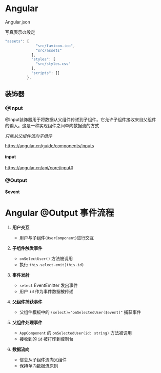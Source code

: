 # Angular

Angular.json

写真表示の設定

```typescript
"assets": [
              "src/favicon.ico",
              "src/assets"
            ],
            "styles": [
              "src/styles.css"
            ],
            "scripts": []
          },
```

## 装饰器

### @Input

@Input装饰器用于将数据从父组件传递到子组件。它允许子组件接收来自父组件的输入。这是一种实现组件之间单向数据流的方式

*只能从父组件流向子组件*

https://angular.cn/guide/components/inputs

#### input

https://angular.cn/api/core/input#

### @Output

#### $event

# Angular @Output 事件流程

1. **用户交互**
   - 用户与子组件(`UserComponent`)进行交互

2. **子组件触发事件**
   - `onSelectUser()` 方法被调用
   - 执行 `this.select.emit(this.id)`

3. **事件发射**
   - `select` EventEmitter 发出事件
   - 用户 `id` 作为事件数据被传递

4. **父组件捕获事件**
   - 父组件模板中的 `(select)="onSelectedUser($event)"` 捕获事件

5. **父组件处理事件**
   - `AppComponent` 的 `onSelectedUser(id: string)` 方法被调用
   - 接收到的 `id` 被打印到控制台

6. **数据流向**
   - 信息从子组件流向父组件
   - 保持单向数据流原则